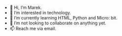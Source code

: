 - 👋 Hi, I’m Marek.
- 👀 I’m interested in technology.
- 🌱 I’m currently learning HTML, Python and Micro: bit.
- 💞️ I’m not looking to collaborate on anything yet.
- 📫 Reach me via email.

